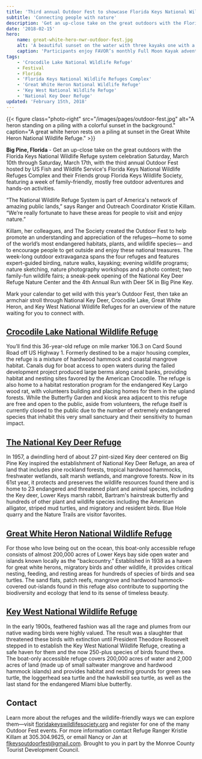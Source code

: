 ```yaml
---
title: 'Third annual Outdoor Fest to showcase Florida Keys National Wildlife Refuges'
subtitle: 'Connecting people with nature'
description: 'Get an up-close take on the great outdoors with the Florida Keys National Wildlife Refuge system celebration Saturday, March 10th through Saturday, March 17th, with the third annual Outdoor Fest.'
date: '2018-02-15'
hero:
    name: great-white-hero-nwr-outdoor-fest.jpg
    alt: 'A beautiful sunset on the water with three kayaks one with a dog on board.'
    caption: 'Participants enjoy FAVOR’s monthly Full Moon Kayak adventure, a trip that goes north into Great White Heron National Wildlife Refuge.  <a href="https://flic.kr/p/DGCWKc">Photo</a> by Mary Lou Dickson.'
tags:
    - 'Crocodile Lake National Wildlife Refuge'
    - Festival
    - Florida
    - 'Florida Keys National Wildlife Refuges Complex'
    - 'Great White Heron National Wildlife Refuge'
    - 'Key West National Wildlife Refuge'
    - 'National Key Deer Refuge'
updated: 'February 15th, 2018'
---
```


{{< figure class="photo-right" src="/images/pages/outdoor-fest.jpg" alt="A heron standing on a piling with a colorful sunset in the background." caption="A great white heron rests on a piling at sunset in the Great White Heron National Wildlife Refuge." >}}

**Big Pine, Florida** - Get an up-close take on the great outdoors with the Florida Keys National Wildlife Refuge system celebration Saturday, March 10th through Saturday, March 17th, with the third annual Outdoor Fest hosted by US Fish and Wildlife Service's Florida Keys National Wildlife Refuges Complex and their Friends group Florida Keys Wildlife Society, featuring a week of family-friendly, mostly free outdoor adventures and hands-on activities.

“The National Wildlife Refuge System is part of America's network of amazing public lands,” says Ranger and Outreach Coordinator Kristie Killam. “We’re really fortunate to have these areas for people to visit and enjoy nature.” 

Killam, her colleagues, and The Society created the Outdoor Fest to help promote an understanding and appreciation of the refuges—home to some of the world’s most endangered habitats, plants, and wildlife species— and to encourage people to get outside and enjoy these national treasures.  The week-long outdoor extravaganza spans the four refuges and features expert-guided birding, nature walks, kayaking; evening wildlife programs; nature sketching, nature photography workshops and a photo contest; two family-fun wildlife fairs; a sneak-peek opening of the National Key Deer Refuge Nature Center and the 4th Annual Run with Deer 5K in Big Pine Key.

Mark your calendar to get wild with this year’s Outdoor Fest, then take an armchair stroll through National Key Deer, Crocodile Lake, Great White Heron, and Key West National Wildlife Refuges for an overview of the nature waiting for you to connect with.

## [Crocodile Lake National Wildlife Refuge](https://www.fws.gov/refuge/crocodile_lake/)

You’ll find this 36-year-old refuge on mile marker 106.3 on Card Sound Road off US Highway 1. Formerly destined to be a major housing complex, the refuge is a mixture of hardwood hammock and coastal mangrove habitat. Canals dug for boat access to open waters during the failed development project produced large berms along canal banks, providing habitat and nesting sites favored by the American Crocodile. The refuge is also home to a habitat restoration program for the endangered Key Largo wood rat, with volunteers building and placing homes for them in the upland forests.  While the Butterfly Garden and kiosk area adjacent to this refuge are free and open to the public, aside from volunteers, the refuge itself is currently closed to the public due to the number of extremely endangered species that inhabit this very small sanctuary and their sensitivity to human impact.

## [The National Key Deer Refuge](https://www.fws.gov/refuge/National_Key_Deer_Refuge/)

In 1957, a dwindling herd of about 27 pint-sized Key deer centered on Big Pine Key inspired the establishment of National Key Deer Refuge, an area of land that includes pine rockland forests, tropical hardwood hammocks, freshwater wetlands, salt marsh wetlands, and mangrove forests. Now in its 61st year, it protects and preserves the wildlife resources found there and is home to 23 endangered and threatened plant and animal species, including the Key deer, Lower Keys marsh rabbit, Bartram's hairstreak butterfly and hundreds of other plant and wildlife species including the American alligator, striped mud turtles, and migratory and resident birds.  Blue Hole quarry and the Nature Trails are visitor favorites.

## [Great White Heron National Wildlife Refuge](https://www.fws.gov/refuge/great_white_heron/)

For those who love being out on the ocean, this boat-only accessible refuge consists of almost 200,000 acres of Lower Keys bay side open water and islands known locally as the "backcountry.”  Established in 1938 as a haven for great white herons, migratory birds and other wildlife, it provides critical nesting, feeding, and resting areas for hundreds of species of birds and sea turtles.  The sand flats, patch reefs, mangrove and hardwood hammock-covered out-islands found in this refuge also contribute to supporting the biodiversity and ecology that lend to its sense of timeless beauty.

## [Key West National Wildlife Refuge](https://www.fws.gov/refuge/key_west/)

In the early 1900s, feathered fashion was all the rage and plumes from our native wading birds were highly valued.  The result was a slaughter that threatened these birds with extinction until President Theodore Roosevelt stepped in to establish the Key West National Wildlife Refuge, creating a safe haven for them and the now 250-plus species of birds found there.  The boat-only accessible refuge covers 200,000 acres of water and 2,000 acres of land (made up of small saltwater mangrove and hardwood hammock islands) and provides habitat and nesting grounds for green sea turtle, the loggerhead sea turtle and the hawksbill sea turtle, as well as the last stand for the endangered Miami blue butterfly.

## Contact

Learn more about the refuges and the wildlife-friendly ways we can explore them—visit [floridakeyswildlifesociety.org](http://www.floridakeyswildlifesociety.org/ ) and register for one of the many Outdoor Fest events.   For more information contact Refuge Ranger Kristie Killam at 305.304.9625, or email Nancy or Jan at [flkeysoutdoorfest@gmail.com](mailto:flkeysoutdoorfest@gmail.com). Brought to you in part by the Monroe County Tourist Development Council.
